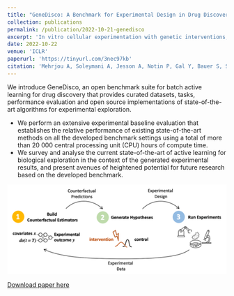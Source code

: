 ```yaml
---
title: "GeneDisco: A Benchmark for Experimental Design in Drug Discovery"
collection: publications
permalink: /publication/2022-10-21-genedisco
excerpt: 'In vitro cellular experimentation with genetic interventions, using for example CRISPR technologies, is an essential step in early-stage drug discovery and target validation that serves to assess initial hypotheses about causal associations between biological mechanisms and disease pathologies. With billions of potential hypotheses to test, the experimental design space for in vitro genetic experiments is extremely vast, and the available experimental capacity - even at the largest research institutions in the world - pales in relation to the size of this biological hypothesis space. Machine learning methods, such as active and reinforcement learning, could aid in optimally exploring the vast biological space by integrating prior knowledge from various information sources as well as extrapolating to yet unexplored areas of the experimental design space based on available data. However, there exist no standardised benchmarks and data sets for this challenging task and little research has been conducted in this area to date. Here, we introduce GeneDisco, a benchmark suite for evaluating active learning algorithms for experimental design in drug discovery. GeneDisco contains a curated set of multiple publicly available experimental data sets as well as open-source implementations of state-of-the-art active learning policies for experimental design and exploration.'
date: 2022-10-22
venue: 'ICLR'
paperurl: 'https://tinyurl.com/3nec97kb'
citation: 'Mehrjou A, Soleymani A, Jesson A, Notin P, Gal Y, Bauer S, Schwab P. GeneDisco: A Benchmark for Experimental Design in Drug Discovery. arXiv preprint arXiv:2110.11875. 2021 Oct 22.'
---
```

We introduce GeneDisco, an open benchmark suite for batch active learning for drug discovery that provides curated datasets, tasks, performance evaluation and open source implementations of state-of-the-art algorithms for experimental exploration.
* We perform an extensive experimental baseline evaluation that establishes the relative performance of existing state-of-the-art methods on all the developed benchmark settings using
a total of more than 20 000 central processing unit (CPU) hours of compute time.
* We survey and analyse the current state-of-the-art of active learning for biological exploration in the context of the generated experimental results, and present avenues of heightened potential for future research based on the developed benchmark.

<p align="center">
  <img src="/images/publications/genedisco/genedisco_schematics.png" alt="drawing" width="600"/>
</p>


[Download paper here](https://tinyurl.com/3nec97kb)

<!-- Recommended citation: Mehrjou A, Soleymani A, Jesson A, Notin P, Gal Y, Bauer S, Schwab P. GeneDisco: A Benchmark for Experimental Design in Drug Discovery. arXiv preprint arXiv:2110.11875. 2021 Oct 22. -->